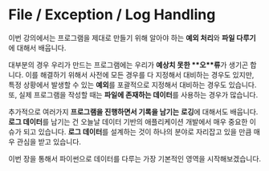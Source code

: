 # File / Exception / Log Handling

이번 강의에서는 프로그램을 제대로 만들기 위해 알아야 하는 **예외 처리**와 **파일 다루기**에 대해서 배웁니다.

대부분의 경우 우리가 만드는 프로그램에는 우리가 **예상치 못한 \**오\**류**가 생기곤 합니다. 이를 해결하기 위해서 사전에 모든 경우를 다 지정해서 대비하는 경우도 있지만, 특정 상황에서 발생할 수 있는 **예외**를 포괄적으로 지정해서 대비하는 경우도 있습니다. 또, 실제 프로그램을 작성할 때는 **파일에 존재하는 데이터**를 사용하는 경우가 많습니다.

추가적으로 여러가지 **프로그램을 진행하면서 기록을 남기는** **로깅**에 대해서도 배웁니다. **로그 데이터**를 남기는 건 오늘날 데이터 기반의 애플리케이션 개발에서 매우 중요한 이슈가 되고 있습니다. **로그 데이터**를 설계하는 것이 하나의 분야로 자리잡고 있을 만큼 매우 관심을 받고 있습니다.

이번 장을 통해서 파이썬으로 데이터를 다루는 가장 기본적인 영역을 시작해보겠습니다.

